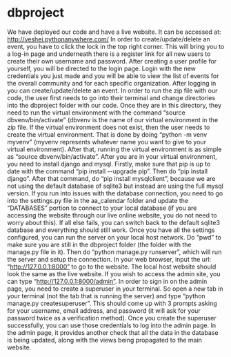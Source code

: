 # dbproject
We have deployed our code and have a live website. It can be accessed at: http://veshei.pythonanywhere.com/  In order to create/update/delete an event, you have to click the lock in the top right corner. This will bring you to a log-in page and underneath there is a register link for all new users to create their own username and password. After creating a user profile for yourself, you will be directed to the login page. Login with the new credentials you just made and you will be able to view the list of events for the overall community and for each specific organization. After logging in you can create/update/delete an event. 
	In order to run the zip file with our code, the user first needs to go into their terminal and change directories into the dbproject folder with our code. Once they are in this directory, they need to run the virtual environment with the command “source dbvenv/bin/activate” (dbvenv is the name of our virtual environment in the zip file. If the virtual environment does not exist, then the user needs to create the virtual environment. That is done by doing “python -m venv myvenv” (myvenv represents whatever name you want to give to your virtual environment). After that, running the virtual environment is as simple as  “source dbvenv/bin/activate”. After you are in your virtual environment, you need to install django and mysql. Firstly, make sure that pip is up to date with the command “pip install --upgrade pip”. Then do “pip install django”. After that command, do “pip install mysqlclient”, because we are not using the default database of sqlite3 but instead are using the full mysql version. If you run into issues with the database connection, you need to go into the settings.py file in the aa_calendar folder and update the “DATABASES” portion to connect to your local database (if you are accessing the website through our live online website, you do not need to worry about this). If all else fails, you can switch back to the default sqlite3 database and everything should still work. 
	Once you have all the settings configured, you can run the server on your local host network. Do “pwd” to make sure you are still in the dbproject folder (the folder with the manage.py file in it). Then do “python manage.py runserver”, which will run the server and setup the connection. In your web browser, input the url: “http://127.0.0.1:8000” to go to the website. The local host website should look the same as the live website. If you wish to access the admin site, you can type “http://127.0.0.1:8000/admin”. In order to sign in on the admin page, you need to create a superuser in your terminal. So open a new tab in your terminal (not the tab that is running the server) and type “python manage.py createsuperuser”. This should come up with 3 prompts asking for your username, email address, and password (it will ask for your password twice as a verification method). Once you create the superuser successfully, you can use those credentials to log into the admin page. In the admin page, it provides another check that all the data in the database is being updated, along with the views being propagated to the main website. 
